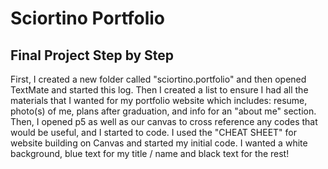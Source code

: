 # Sciortino Portfolio 
## Final Project Step by Step 

First, I created a new folder called "sciortino.portfolio" and then opened TextMate and started this log. 
Then I created a list to ensure I had all the materials that I wanted for my portfolio website which includes: resume, photo(s) of me, plans after graduation, and info for an "about me" section. 
Then, I opened p5 as well as our canvas to cross reference any codes that would be useful, and I started to code. 
I used the "CHEAT SHEET" for website building on Canvas and started my initial code. I wanted a white background, blue text for my title / name and black text for the rest! 

